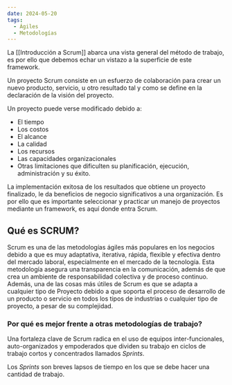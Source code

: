 ```yaml
---
date: 2024-05-20
tags:
  - Ágiles
  - Metodologías
---
```


La [[Introducción a Scrum]] abarca una vista general del método de trabajo, es por ello que debemos echar un vistazo a la superficie de este framework.

Un proyecto Scrum consiste en un esfuerzo de colaboración para crear un nuevo producto, servicio, u otro resultado tal y como se define en la declaración de la visión del proyecto.

Un proyecto puede verse modificado debido a:
- El tiempo
- Los costos
- El alcance
- La calidad
- Los recursos
- Las capacidades organizacionales
- Otras limitaciones que dificulten su planificación, ejecución, administración y su éxito.

La implementación exitosa de los resultados que obtiene un proyecto finalizado, le da beneficios de negocio significativos a una organización. Es por ello que es importante seleccionar y practicar un manejo de proyectos mediante un framework, es aquí donde entra Scrum.

## Qué es SCRUM?
Scrum es una de las metodologías ágiles más populares en los negocios debido a que es muy adaptativa, iterativa, rápida, flexible y efectiva dentro del mercado laboral, especialmente en el mercado de la tecnología. Esta metodología asegura una transparencia en la comunicación, además de que crea un ambiente de responsabilidad colectiva y de proceso continuo. Además, una de las cosas más útiles de Scrum es que se adapta a cualquier tipo de Proyecto debido a que soporta el proceso de desarrollo de un producto o servicio en todos los tipos de industrias o cualquier tipo de proyecto, a pesar de su complejidad.

### Por qué es mejor frente a otras metodologías de trabajo?
Una fortaleza clave de Scrum radica en el uso de equipos inter-funcionales, auto-organizados y empoderados que dividen su trabajo en ciclos de trabajo cortos y concentrados llamados *Sprints*.

Los *Sprints* son breves lapsos de tiempo en los que se debe hacer una cantidad de trabajo.